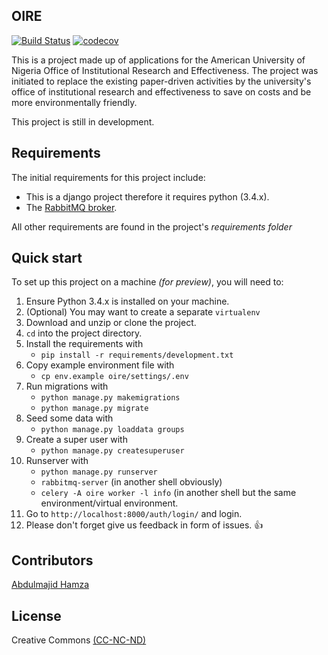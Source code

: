 ## OIRE
[![Build Status](https://travis-ci.org/SkaeX/oire.svg?branch=develop)](https://travis-ci.org/SkaeX/oire)
[![codecov](https://codecov.io/gh/SkaeX/oire/branch/develop/graph/badge.svg)](https://codecov.io/gh/SkaeX/oire)

This is a project made up of applications for the American University of Nigeria Office of Institutional Research and Effectiveness.
The project was initiated to replace the existing paper-driven activities by the university's office of institutional research and effectiveness to save on costs and be more environmentally friendly.

This project is still in development.


## Requirements
The initial requirements for this project include:

 * This is a django project therefore it requires python (3.4.x).
 * The [RabbitMQ broker](https://www.rabbitmq.com/download.html).

All other requirements are found in the project's *requirements folder*

## Quick start
To set up this project on a machine *(for preview)*, you will need to:

1. Ensure Python 3.4.x is installed on your machine.
2. (Optional) You may want to create a separate ``virtualenv``
3. Download and unzip or clone the project.
4. ``cd`` into the project directory.
3. Install the requirements with
    * ``pip install -r requirements/development.txt``
4. Copy example environment file with
    * ``cp env.example oire/settings/.env``
5. Run migrations with
    * ``python manage.py makemigrations``
    * ``python manage.py migrate``
6. Seed some data with
    * ``python manage.py loaddata groups``
7. Create a super user with
    * ``python manage.py createsuperuser``
8. Runserver with
    * ``python manage.py runserver``
    * ``rabbitmq-server`` (in another shell obviously)
    * ``celery -A oire worker -l info`` (in another shell but the same environment/virtual environment.
9. Go to ``http://localhost:8000/auth/login/`` and login.
10. Please don't forget give us feedback in form of issues. :+1:




## Contributors

[Abdulmajid Hamza](http://abdulmajid.com.ng)

## License

Creative Commons [(CC-NC-ND)](https://creativecommons.org/licenses/by-nc-nd/3.0/legalcode)
